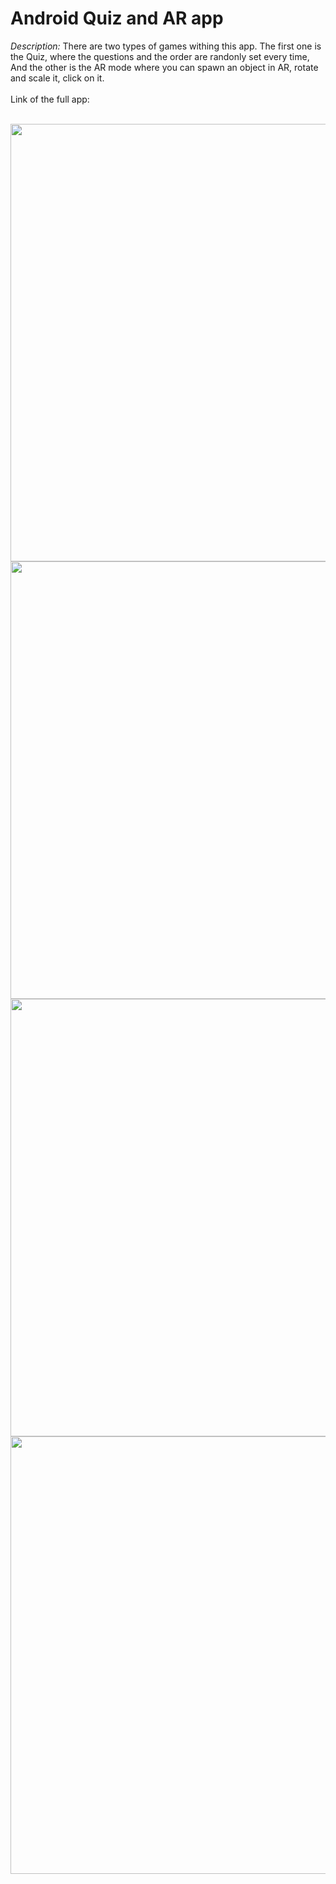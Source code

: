 <h1>Android Quiz and AR app</h1>

<i>Description:</i> There are two types of games withing this app. The first one is the Quiz, where the questions and the order are randonly set every time, And the other is the AR mode where you can spawn an object in AR, rotate and scale it, click on it.
<br></br>
Link of the full app: 
<br></br>
<div align="center">
<img src="https://github.com/user-attachments/assets/c6d76194-aaf3-4936-9272-7a0cbcdfd410" height="700px">

<img src="https://github.com/user-attachments/assets/f4d1d09e-96de-42be-8b99-f32a139c51f0" height="700px">
</div>
<img src="https://github.com/user-attachments/assets/1aba426a-8699-4f12-9450-85b46516ba43" height="700px">

<img src="https://github.com/user-attachments/assets/edf3fdd5-1e8f-49fd-a311-89a3328a3221" height="700px">


